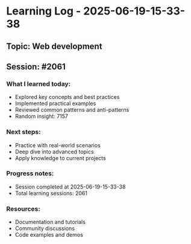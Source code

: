 # Learning Log - 2025-06-19-15-33-38

## Topic: Web development
## Session: #2061

### What I learned today:
- Explored key concepts and best practices
- Implemented practical examples  
- Reviewed common patterns and anti-patterns
- Random insight: 7157

### Next steps:
- Practice with real-world scenarios
- Deep dive into advanced topics
- Apply knowledge to current projects

### Progress notes:
- Session completed at 2025-06-19-15-33-38
- Total learning sessions: 2061

### Resources:
- Documentation and tutorials
- Community discussions
- Code examples and demos

